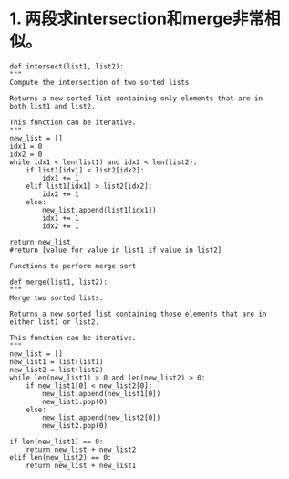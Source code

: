 
# 1. 两段求intersection和merge非常相似。

    def intersect(list1, list2):
    """
    Compute the intersection of two sorted lists.

    Returns a new sorted list containing only elements that are in
    both list1 and list2.

    This function can be iterative.
    """
    new_list = []
    idx1 = 0
    idx2 = 0
    while idx1 < len(list1) and idx2 < len(list2):
        if list1[idx1] < list2[idx2]:
            idx1 += 1
        elif list1[idx1] > list2[idx2]:
            idx2 += 1
        else:
            new_list.append(list1[idx1])
            idx1 += 1
            idx2 += 1
            
    return new_list
    #return [value for value in list1 if value in list2]

    Functions to perform merge sort

    def merge(list1, list2):
    """
    Merge two sorted lists.

    Returns a new sorted list containing those elements that are in
    either list1 or list2.

    This function can be iterative.
    """   
    new_list = []
    new_list1 = list(list1)
    new_list2 = list(list2)
    while len(new_list1) > 0 and len(new_list2) > 0:       
        if new_list1[0] < new_list2[0]:
            new_list.append(new_list1[0])
            new_list1.pop(0)
        else:
            new_list.append(new_list2[0])
            new_list2.pop(0)
                   
    if len(new_list1) == 0:
        return new_list + new_list2
    elif len(new_list2) == 0:
        return new_list + new_list1 
